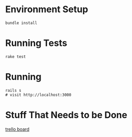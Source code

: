 # Environment Setup

    bundle install

# Running Tests

    rake test

# Running

    rails s
    # visit http://localhost:3000

# Stuff That Needs to be Done

[trello board](https://trello.com/b/5J3v3ZS5/start-upi)
